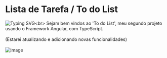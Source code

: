 
# Lista de Tarefa / To do List
![Typing SVG](https://readme-typing-svg.demolab.com?font=Fira+Code&duration=5000&pause=1000&color=9046FF&width=435&lines=To+do+List+02!!)<br>
Sejam bem vindos ao 'To do List', meu segundo projeto usando o Framework Angular, com TypeScript. <br>
<br>
(Estarei atualizando e adicionando novas funcionalidades)<br>
<br>
![image](https://user-images.githubusercontent.com/63565141/233812099-81fd5e36-3240-4980-9522-2bec31740bab.png)
